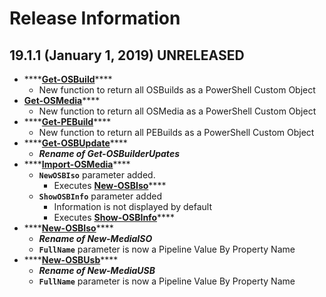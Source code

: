 # Release Information

## 19.1.1 \(January 1, 2019\) UNRELEASED

* \*\*\*\*[**Get-OSBuild**](../docs/functions/osbuild/get-osbuild.md)\*\*\*\*
  * New function to return all OSBuilds as a PowerShell Custom Object
* [**Get-OSMedia**](../docs/functions/osmedia/get-osmedia.md)\*\*\*\*
  * New function to return all OSMedia as a PowerShell Custom Object
* \*\*\*\*[**Get-PEBuild**](../docs/functions/pebuild/get-pebuild.md)\*\*\*\*
  * New function to return all PEBuilds as a PowerShell Custom Object
* \*\*\*\*[**Get-OSBUpdate**](../docs/functions/updates/get-osbupdate.md)\*\*\*\*
  * _**Rename of Get-OSBuilderUpates**_
* \*\*\*\*[**Import-OSMedia**](../docs/functions/osmedia/import-osmedia/)\*\*\*\*
  * **`NewOSBIso`** parameter added.
    * Executes [**New-OSBIso**](../docs/functions/osbuilder/new-osbiso.md)\*\*\*\*
  * **`ShowOSBInfo`** parameter added
    * Information is not displayed by default
    * Executes [**Show-OSBInfo**](../docs/functions/osbuilder/show-osbinfo.md)\*\*\*\*
* \*\*\*\*[**New-OSBIso**](../docs/functions/osbuilder/new-osbiso.md)\*\*\*\*
  * _**Rename of New-MediaISO**_
  * **`FullName`** parameter is now a Pipeline Value By Property Name 
* \*\*\*\*[**New-OSBUsb**](../docs/functions/osbuilder/new-osbusb.md)\*\*\*\*
  * _**Rename of New-MediaUSB**_
  * **`FullName`** parameter is now a Pipeline Value By Property Name



